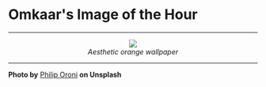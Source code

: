 # Omkaar's Image of the Hour

---

<div align="center">

<a href="https://unsplash.com/photos/orange-and-black-ribbons-float-in-a-dark-space-WlYOkRB5EcA">
  <img src="https://images.unsplash.com/photo-1749248120469-c41bf8471a48?crop=entropy&cs=tinysrgb&fit=max&fm=jpg&ixid=M3w3NjA2Nzh8MHwxfHJhbmRvbXx8fHx8fHx8fDE3NTAxMzI4MDB8&ixlib=rb-4.1.0&q=80&w=1080" style="max-width:100%; height:auto;">
</a>

<br>
<i>Aesthetic orange wallpaper</i>

</div>

---

**Photo by** [Philip Oroni](https://unsplash.com/@philipsfuture) **on Unsplash**
